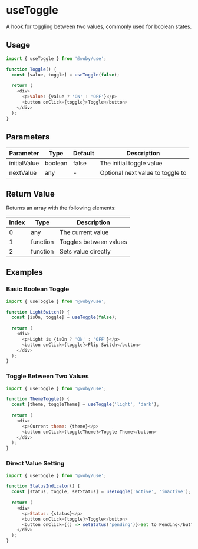 # useToggle

A hook for toggling between two values, commonly used for boolean states.

## Usage

```javascript
import { useToggle } from '@woby/use';

function Toggle() {
  const [value, toggle] = useToggle(false);
  
  return (
    <div>
      <p>Value: {value ? 'ON' : 'OFF'}</p>
      <button onClick={toggle}>Toggle</button>
    </div>
  );
}
```

## Parameters

| Parameter | Type | Default | Description |
|-----------|------|---------|-------------|
| initialValue | boolean | false | The initial toggle value |
| nextValue | any | - | Optional next value to toggle to |

## Return Value

Returns an array with the following elements:

| Index | Type | Description |
|-------|------|-------------|
| 0 | any | The current value |
| 1 | function | Toggles between values |
| 2 | function | Sets value directly |

## Examples

### Basic Boolean Toggle

```javascript
import { useToggle } from '@woby/use';

function LightSwitch() {
  const [isOn, toggle] = useToggle(false);
  
  return (
    <div>
      <p>Light is {isOn ? 'ON' : 'OFF'}</p>
      <button onClick={toggle}>Flip Switch</button>
    </div>
  );
}
```

### Toggle Between Two Values

```javascript
import { useToggle } from '@woby/use';

function ThemeToggle() {
  const [theme, toggleTheme] = useToggle('light', 'dark');
  
  return (
    <div>
      <p>Current theme: {theme}</p>
      <button onClick={toggleTheme}>Toggle Theme</button>
    </div>
  );
}
```

### Direct Value Setting

```javascript
import { useToggle } from '@woby/use';

function StatusIndicator() {
  const [status, toggle, setStatus] = useToggle('active', 'inactive');
  
  return (
    <div>
      <p>Status: {status}</p>
      <button onClick={toggle}>Toggle</button>
      <button onClick={() => setStatus('pending')}>Set to Pending</button>
    </div>
  );
}
```